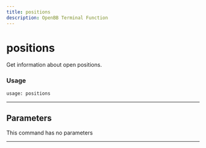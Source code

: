 ```yaml
---
title: positions
description: OpenBB Terminal Function
---
```


# positions

Get information about open positions.

### Usage

```python
usage: positions
```

---

## Parameters

This command has no parameters


---
